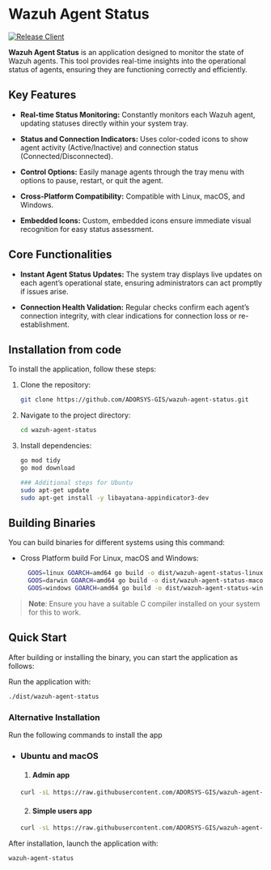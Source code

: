# Wazuh Agent Status
[![Release Client](https://github.com/ADORSYS-GIS/wazuh-agent-status/actions/workflows/release.yaml/badge.svg)](https://github.com/ADORSYS-GIS/wazuh-agent-status/actions/workflows/release.yaml)

**Wazuh Agent Status** is an application designed to monitor the state of Wazuh agents. This tool provides real-time insights into the operational status of agents, ensuring they are functioning correctly and efficiently.

## Key Features

- **Real-time Status Monitoring:** Constantly monitors each Wazuh agent, updating statuses directly within your system tray.

- **Status and Connection Indicators:** Uses color-coded icons to show agent activity (Active/Inactive) and connection status (Connected/Disconnected).

- **Control Options:** Easily manage agents through the tray menu with options to pause, restart, or quit the agent.

- **Cross-Platform Compatibility:** Compatible with Linux, macOS, and Windows.

- **Embedded Icons:** Custom, embedded icons ensure immediate visual recognition for easy status assessment.

## Core Functionalities

- **Instant Agent Status Updates:** The system tray displays live updates on each agent’s operational state, ensuring administrators can act promptly if issues arise.

- **Connection Health Validation:** Regular checks confirm each agent’s connection integrity, with clear indications for connection loss or re-establishment.


## Installation from code

To install the application, follow these steps:

1. Clone the repository:
   ```bash
   git clone https://github.com/ADORSYS-GIS/wazuh-agent-status.git
   ```
2. Navigate to the project directory:
   ```bash
   cd wazuh-agent-status
   ```
3. Install dependencies:
   ```bash
   go mod tidy
   go mod download
   
   ### Additional steps for Ubuntu
   sudo apt-get update
   sudo apt-get install -y libayatana-appindicator3-dev
   ```

## Building Binaries

You can build binaries for different systems using this command:

- Cross Platform build For Linux, macOS and Windows:
  ```bash
    GOOS=linux GOARCH=amd64 go build -o dist/wazuh-agent-status-linux
    GOOS=darwin GOARCH=amd64 go build -o dist/wazuh-agent-status-macos
    GOOS=windows GOARCH=amd64 go build -o dist/wazuh-agent-status-windows
  ```

> **Note**: Ensure you have a suitable C compiler installed on your system for this to work.

## Quick Start
After building or installing the binary, you can start the application as follows:

Run the application with:
```bash
./dist/wazuh-agent-status
```

### Alternative Installation

Run the following commands to install the app

- ### Ubuntu and macOS
   1. #### Admin app
   ```bash
   curl -sL https://raw.githubusercontent.com/ADORSYS-GIS/wazuh-agent-status/main/scripts/install.sh | PROFILE=admin sh
   ```
   
   2. #### Simple users app
   ```bash
   curl -sL https://raw.githubusercontent.com/ADORSYS-GIS/wazuh-agent-status/main/scripts/install.sh | sh
   ```


After installation, launch the application with:
```bash
wazuh-agent-status
```
